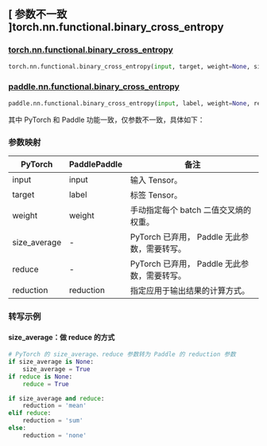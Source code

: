 ## [ 参数不一致 ]torch.nn.functional.binary_cross_entropy

### [torch.nn.functional.binary\_cross\_entropy](https://pytorch.org/docs/stable/generated/torch.nn.functional.binary_cross_entropy.html)

```python
torch.nn.functional.binary_cross_entropy(input, target, weight=None, size_average=None, reduce=None, reduction='mean')
```

### [paddle.nn.functional.binary\_cross\_entropy](https://www.paddlepaddle.org.cn/documentation/docs/zh/api/paddle/nn/functional/binary_cross_entropy_cn.html#binary-cross-entropy)

```python
paddle.nn.functional.binary_cross_entropy(input, label, weight=None, reduction='mean', name=None)
```

其中 PyTorch 和 Paddle 功能一致，仅参数不一致，具体如下：

### 参数映射

| PyTorch      | PaddlePaddle | 备注 |
| ------------ | ------------ | -- |
| input        | input        | 输入 Tensor。 |
| target       | label        | 标签 Tensor。 |
| weight       | weight       | 手动指定每个 batch 二值交叉熵的权重。 |
| size_average | -            | PyTorch 已弃用， Paddle 无此参数，需要转写。                  |
| reduce       | -            | PyTorch 已弃用， Paddle 无此参数，需要转写。                  |
| reduction    | reduction    | 指定应用于输出结果的计算方式。 |

### 转写示例

#### size_average：做 reduce 的方式
```python
# PyTorch 的 size_average、reduce 参数转为 Paddle 的 reduction 参数
if size_average is None:
    size_average = True
if reduce is None:
    reduce = True

if size_average and reduce:
    reduction = 'mean'
elif reduce:
    reduction = 'sum'
else:
    reduction = 'none'
```
